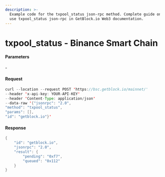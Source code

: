 ```yaml
---
description: >-
  Example code for the txpool_status json-rpc method. Сomplete guide on how to
  use txpool_status json-rpc in GetBlock.io Web3 documentation.
---
```


# txpool\_status - Binance Smart Chain

#### Parameters

\-

#### Request

```java
curl --location --request POST 'https://bsc.getblock.io/mainnet/' 
--header 'x-api-key: YOUR-API-KEY' 
--header 'Content-Type: application/json' 
--data-raw '{"jsonrpc": "2.0",
"method": "txpool_status",
"params": [],
"id": "getblock.io"}'
```

#### Response

```java
{
    "id": "getblock.io",
    "jsonrpc": "2.0",
    "result": {
        "pending": "0xf7",
        "queued": "0x112"
    }
}
```
